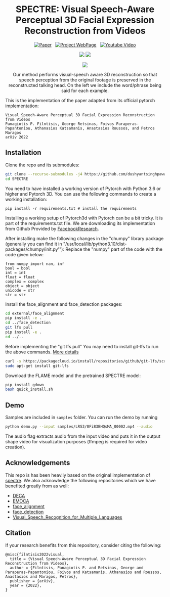 <div align="center">

  # SPECTRE: Visual Speech-Aware Perceptual 3D Facial Expression Reconstruction from Videos

[![Paper](https://img.shields.io/badge/arXiv-2207.11094-brightgreen)](https://arxiv.org/abs/2207.11094)
&nbsp; [![Project WebPage](https://img.shields.io/badge/Project-webpage-blue)](https://filby89.github.io/spectre/)
&nbsp; <a href='https://youtu.be/P1kqrxWNizI'>
      <img src='https://img.shields.io/badge/Youtube-Video-red?style=flat&logo=youtube&logoColor=red' alt='Youtube Video'>
    </a>
</div>

<p align="center"> 
<img src="samples/visualizations/M003_level_1_angry_014_grid.gif">
<img src="samples/visualizations/test_BImnT7lcLDE_00003_grid.gif">
</p>


<p align="center"> 
<img src="cover.png">
</p>
<p align="center"> Our method performs visual-speech aware 3D reconstruction so that speech perception from the original footage is preserved in the reconstructed talking head. On the left we include the word/phrase being said for each example. <p align="center">

This is the implementation of the paper adapted from its official pytorch implementation:
  
```
Visual Speech-Aware Perceptual 3D Facial Expression Reconstruction from Videos
Panagiotis P. Filntisis, George Retsinas, Foivos Paraperas-Papantoniou, Athanasios Katsamanis, Anastasios Roussos, and Petros Maragos
arXiv 2022
```



## Installation
Clone the repo and its submodules:
```bash
git clone --recurse-submodules -j4 https://github.com/dushyantsinghpawar/SPECTRE
cd SPECTRE
```  

You need to have installed a working version of Pytorch with Python 3.6 or higher and Pytorch 3D. You can use the following commands to create a working installation:
```
pip install -r requirements.txt # install the requirements
```

Installing a working setup of Pytorch3d with Pytorch can be a bit tricky. It is part of the requirements.txt file. We are downloading its implementation from Github Provided by [FacebookResearch](https://github.com/facebookresearch/pytorch3d.git).

After installing make the following changes in the "chumpy" library package (generally you can find it in "/usr/local/lib/python3.10/dist-packages/chumpy/init.py'"):
Replace the "numpy" part of the code with the code given below:
```
from numpy import nan, inf
bool = bool
int = int
float = float
complex = complex
object = object
unicode = str
str = str
```

Install the face_alignment and face_detection packages:
```bash
cd external/face_alignment
pip install -e .
cd ../face_detection
git lfs pull
pip install -e .
cd ../..
```
Before implementing the "git lfs pull" You may need to install git-lfs to run the above commands. [More details](https://stackoverflow.com/questions/48734119/git-lfs-is-not-a-git-command-unclear)  
```bash
curl -s https://packagecloud.io/install/repositories/github/git-lfs/script.deb.sh | sudo bash
sudo apt-get install git-lfs
```
Download the FLAME model and the pretrained SPECTRE model:
```bash
pip install gdown
bash quick_install.sh
```

## Demo
Samples are included in ``samples`` folder. You can run the demo by running 

```bash
python demo.py --input samples/LRS3/0Fi83BHQsMA_00002.mp4 --audio
```

The audio flag extracts audio from the input video and puts it in the output shape video for visualization purposes (ffmpeg is required for video creation).


## Acknowledgements
This repo is has been heavily based on the original implementation of [spectre](https://github.com/filby89/spectre.git). We also acknowledge the following 
repositories which we have benefited greatly from as well:

- [DECA](https://github.com/YadiraF/DECA/)
- [EMOCA](https://github.com/radekd91/emoca)
- [face_alignment](https://github.com/hhj1897/face_alignment)
- [face_detection](https://github.com/hhj1897/face_detection)
- [Visual_Speech_Recognition_for_Multiple_Languages](https://github.com/mpc001/Visual_Speech_Recognition_for_Multiple_Languages)

## Citation
If your research benefits from this repository, consider citing the following:

```
@misc{filntisis2022visual,
  title = {Visual Speech-Aware Perceptual 3D Facial Expression Reconstruction from Videos},
  author = {Filntisis, Panagiotis P. and Retsinas, George and Paraperas-Papantoniou, Foivos and Katsamanis, Athanasios and Roussos, Anastasios and Maragos, Petros},
  publisher = {arXiv},
  year = {2022},
}
```
  
  
